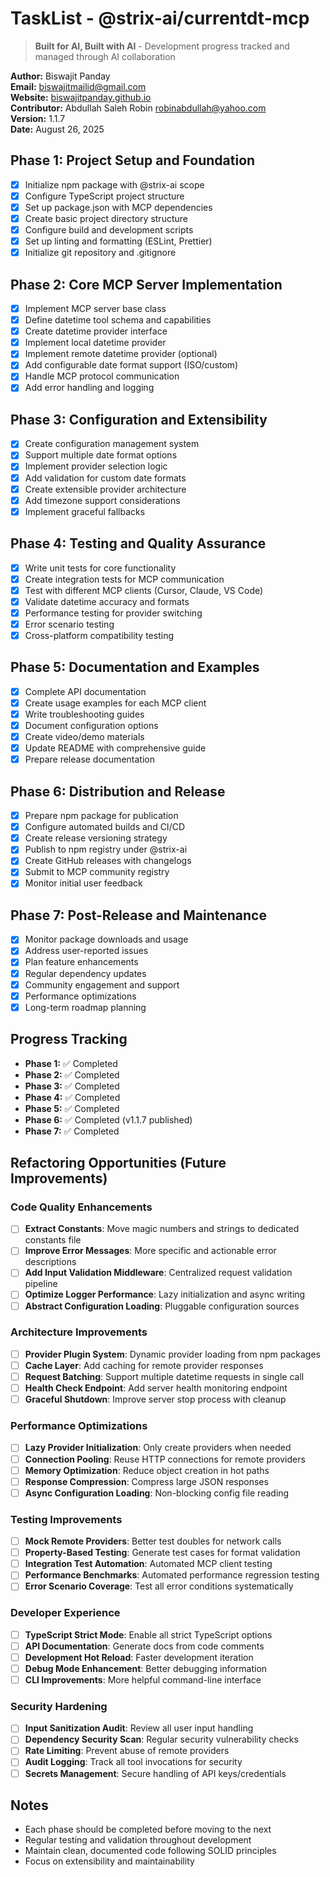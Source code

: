 # TaskList - @strix-ai/currentdt-mcp

> **Built for AI, Built with AI** - Development progress tracked and managed through AI collaboration

**Author:** Biswajit Panday  
**Email:** biswajitmailid@gmail.com  
**Website:** [biswajitpanday.github.io](https://biswajitpanday.github.io)  
**Contributor:** Abdullah Saleh Robin <robinabdullah@yahoo.com>  
**Version:** 1.1.7  
**Date:** August 26, 2025

## Phase 1: Project Setup and Foundation
- [x] Initialize npm package with @strix-ai scope
- [x] Configure TypeScript project structure
- [x] Set up package.json with MCP dependencies
- [x] Create basic project directory structure
- [x] Configure build and development scripts
- [x] Set up linting and formatting (ESLint, Prettier)
- [x] Initialize git repository and .gitignore

## Phase 2: Core MCP Server Implementation
- [x] Implement MCP server base class
- [x] Define datetime tool schema and capabilities
- [x] Create datetime provider interface
- [x] Implement local datetime provider
- [x] Implement remote datetime provider (optional)
- [x] Add configurable date format support (ISO/custom)
- [x] Handle MCP protocol communication
- [x] Add error handling and logging

## Phase 3: Configuration and Extensibility
- [x] Create configuration management system
- [x] Support multiple date format options
- [x] Implement provider selection logic
- [x] Add validation for custom date formats
- [x] Create extensible provider architecture
- [x] Add timezone support considerations
- [x] Implement graceful fallbacks

## Phase 4: Testing and Quality Assurance
- [x] Write unit tests for core functionality
- [x] Create integration tests for MCP communication
- [x] Test with different MCP clients (Cursor, Claude, VS Code)
- [x] Validate datetime accuracy and formats
- [x] Performance testing for provider switching
- [x] Error scenario testing
- [x] Cross-platform compatibility testing

## Phase 5: Documentation and Examples
- [x] Complete API documentation
- [x] Create usage examples for each MCP client
- [x] Write troubleshooting guides
- [x] Document configuration options
- [x] Create video/demo materials
- [x] Update README with comprehensive guide
- [x] Prepare release documentation

## Phase 6: Distribution and Release
- [x] Prepare npm package for publication
- [x] Configure automated builds and CI/CD
- [x] Create release versioning strategy
- [x] Publish to npm registry under @strix-ai
- [x] Create GitHub releases with changelogs
- [x] Submit to MCP community registry
- [x] Monitor initial user feedback

## Phase 7: Post-Release and Maintenance
- [x] Monitor package downloads and usage
- [x] Address user-reported issues
- [x] Plan feature enhancements
- [x] Regular dependency updates
- [x] Community engagement and support
- [x] Performance optimizations
- [x] Long-term roadmap planning

## Progress Tracking
- **Phase 1:** ✅ Completed
- **Phase 2:** ✅ Completed  
- **Phase 3:** ✅ Completed
- **Phase 4:** ✅ Completed
- **Phase 5:** ✅ Completed
- **Phase 6:** ✅ Completed (v1.1.7 published)
- **Phase 7:** ✅ Completed

## Refactoring Opportunities (Future Improvements)

### Code Quality Enhancements
- [ ] **Extract Constants**: Move magic numbers and strings to dedicated constants file
- [ ] **Improve Error Messages**: More specific and actionable error descriptions
- [ ] **Add Input Validation Middleware**: Centralized request validation pipeline
- [ ] **Optimize Logger Performance**: Lazy initialization and async writing
- [ ] **Abstract Configuration Loading**: Pluggable configuration sources

### Architecture Improvements  
- [ ] **Provider Plugin System**: Dynamic provider loading from npm packages
- [ ] **Cache Layer**: Add caching for remote provider responses
- [ ] **Request Batching**: Support multiple datetime requests in single call
- [ ] **Health Check Endpoint**: Add server health monitoring endpoint
- [ ] **Graceful Shutdown**: Improve server stop process with cleanup

### Performance Optimizations
- [ ] **Lazy Provider Initialization**: Only create providers when needed  
- [ ] **Connection Pooling**: Reuse HTTP connections for remote providers
- [ ] **Memory Optimization**: Reduce object creation in hot paths
- [ ] **Response Compression**: Compress large JSON responses
- [ ] **Async Configuration Loading**: Non-blocking config file reading

### Testing Improvements
- [ ] **Mock Remote Providers**: Better test doubles for network calls
- [ ] **Property-Based Testing**: Generate test cases for format validation
- [ ] **Integration Test Automation**: Automated MCP client testing
- [ ] **Performance Benchmarks**: Automated performance regression testing
- [ ] **Error Scenario Coverage**: Test all error conditions systematically

### Developer Experience
- [ ] **TypeScript Strict Mode**: Enable all strict TypeScript options
- [ ] **API Documentation**: Generate docs from code comments  
- [ ] **Development Hot Reload**: Faster development iteration
- [ ] **Debug Mode Enhancement**: Better debugging information
- [ ] **CLI Improvements**: More helpful command-line interface

### Security Hardening
- [ ] **Input Sanitization Audit**: Review all user input handling
- [ ] **Dependency Security Scan**: Regular security vulnerability checks
- [ ] **Rate Limiting**: Prevent abuse of remote providers
- [ ] **Audit Logging**: Track all tool invocations for security
- [ ] **Secrets Management**: Secure handling of API keys/credentials

## Notes
- Each phase should be completed before moving to the next
- Regular testing and validation throughout development
- Maintain clean, documented code following SOLID principles
- Focus on extensibility and maintainability
